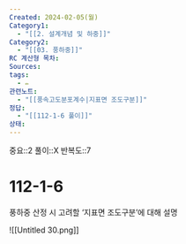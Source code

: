 ```yaml
---
Created: 2024-02-05(월)
Category1:
  - "[[2. 설계개념 및 하중]]"
Category2:
  - "[[03. 풍하중]]"
RC 계산형 목차: 
Sources: 
tags:
  - ✏️
관련노트:
  - "[[풍속고도분포계수|지표면 조도구분]]"
정답:
  - "[[112-1-6 풀이]]"
상태:
---
```

중요::2
풀이::X
반복도::7

#  112-1-6

풍하중 산정 시 고려할 ‘지표면 조도구분’에 대해 설명

![[Untitled 30.png]]